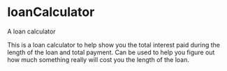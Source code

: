 # loanCalculator
A loan calculator 

This is a loan calculator to help show you the total interest paid during the length of the loan and total payment. 
Can be used to help you figure out how much something really will cost you the length of the loan.
